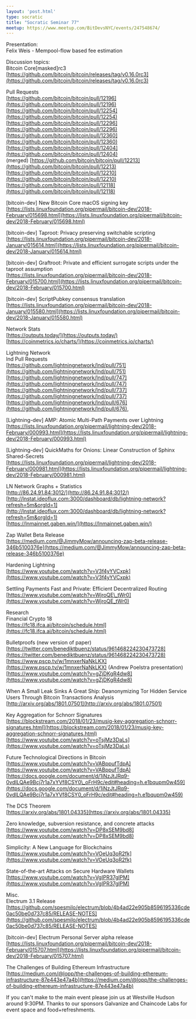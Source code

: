 ```yaml
---
layout: 'post.html'
type: socratic
title: "Socratic Seminar 77"
meetup: https://www.meetup.com/BitDevsNYC/events/247548674/
---
```


Presentation:  
Felix Weis - Mempool-flow based fee estimation

Discussion topics:  
Bitcoin Core\[masked\]rc3  
[https://github.com/bitcoin/bitcoin/releases/tag/v0.16.0rc3](https://github.com/bitcoin/bitcoin/releases/tag/v0.16.0rc3)

Pull Requests  
[https://github.com/bitcoin/bitcoin/pull/12196](https://github.com/bitcoin/bitcoin/pull/12196)  
[https://github.com/bitcoin/bitcoin/pull/12254](https://github.com/bitcoin/bitcoin/pull/12254)  
[https://github.com/bitcoin/bitcoin/pull/12296](https://github.com/bitcoin/bitcoin/pull/12296)  
[https://github.com/bitcoin/bitcoin/pull/12360](https://github.com/bitcoin/bitcoin/pull/12360)  
[https://github.com/bitcoin/bitcoin/pull/12404](https://github.com/bitcoin/bitcoin/pull/12404)  
(merged) [https://github.com/bitcoin/bitcoin/pull/12213](https://github.com/bitcoin/bitcoin/pull/12213)  
[https://github.com/bitcoin/bitcoin/pull/12210](https://github.com/bitcoin/bitcoin/pull/12210)  
[https://github.com/bitcoin/bitcoin/pull/12118](https://github.com/bitcoin/bitcoin/pull/12118)

\[bitcoin-dev\] New Bitcoin Core macOS signing key  
[https://lists.linuxfoundation.org/pipermail/bitcoin-dev/2018-February/015698.html](https://lists.linuxfoundation.org/pipermail/bitcoin-dev/2018-February/015698.html)

\[bitcoin-dev\] Taproot: Privacy preserving switchable scripting  
[https://lists.linuxfoundation.org/pipermail/bitcoin-dev/2018-January/015614.html](https://lists.linuxfoundation.org/pipermail/bitcoin-dev/2018-January/015614.html)

\[bitcoin-dev\] Graftroot: Private and efficient surrogate scripts under the taproot assumption  
[https://lists.linuxfoundation.org/pipermail/bitcoin-dev/2018-February/015700.html](https://lists.linuxfoundation.org/pipermail/bitcoin-dev/2018-February/015700.html)

\[bitcoin-dev\] ScriptPubkey consensus translation  
[https://lists.linuxfoundation.org/pipermail/bitcoin-dev/2018-January/015580.html](https://lists.linuxfoundation.org/pipermail/bitcoin-dev/2018-January/015580.html)

Network Stats  
[https://outputs.today/](https://outputs.today/)  
[https://coinmetrics.io/charts/](https://coinmetrics.io/charts/)

Lightning Network  
lnd Pull Requests  
[https://github.com/lightningnetwork/lnd/pull/751](https://github.com/lightningnetwork/lnd/pull/751)  
[https://github.com/lightningnetwork/lnd/pull/747](https://github.com/lightningnetwork/lnd/pull/747)  
[https://github.com/lightningnetwork/lnd/pull/737](https://github.com/lightningnetwork/lnd/pull/737)  
[https://github.com/lightningnetwork/lnd/pull/676](https://github.com/lightningnetwork/lnd/pull/676),

\[Lightning-dev\] AMP: Atomic Multi-Path Payments over Lightning  
[https://lists.linuxfoundation.org/pipermail/lightning-dev/2018-February/000993.html](https://lists.linuxfoundation.org/pipermail/lightning-dev/2018-February/000993.html)

\[Lightning-dev\] QuickMaths for Onions: Linear Construction of Sphinx Shared-Secrets  
[https://lists.linuxfoundation.org/pipermail/lightning-dev/2018-February/000981.html](https://lists.linuxfoundation.org/pipermail/lightning-dev/2018-February/000981.html)

LN Network Graphs + Statistics  
[http://86.24.91.84:3012/](http://86.24.91.84:3012/)  
[http://lnstat.ideoflux.com:3000/dashboard/db/lightning-network?refresh=5m&orgId=1](http://lnstat.ideoflux.com:3000/dashboard/db/lightning-network?refresh=5m&orgId=1)  
[https://lnmainnet.gaben.win/](https://lnmainnet.gaben.win/)

Zap Wallet Beta Release  
[https://medium.com/@JimmyMow/announcing-zap-beta-release-346b5100376e](https://medium.com/@JimmyMow/announcing-zap-beta-release-346b5100376e)

Hardening Lightning  
[https://www.youtube.com/watch?v=V3f4yYVCxpk](https://www.youtube.com/watch?v=V3f4yYVCxpk)

Settling Payments Fast and Private: Efficient Decentralized Routing  
[https://www.youtube.com/watch?v=WjroQE\_tWr0](https://www.youtube.com/watch?v=WjroQE_tWr0)

Research  
Financial Crypto 18  
[https://fc18.ifca.ai/bitcoin/schedule.html](https://fc18.ifca.ai/bitcoin/schedule.html)

Bulletproofs (new version of paper)  
[https://twitter.com/benediktbuenz/status/961468224230473728](https://twitter.com/benediktbuenz/status/961468224230473728)  
[https://www.pscp.tv/w/1mnxerNaNkLKX](https://www.pscp.tv/w/1mnxerNaNkLKX) (Andrew Poelstra presentation)  
[https://www.youtube.com/watch?v=gZjDKgR4dw8](https://www.youtube.com/watch?v=gZjDKgR4dw8)

When A Small Leak Sinks A Great Ship: Deanonymizing Tor Hidden Service Users Through Bitcoin Transactions Analysis  
[http://arxiv.org/abs/1801.07501](http://arxiv.org/abs/1801.07501)

Key Aggregation for Schnorr Signatures  
[https://blockstream.com/2018/01/23/musig-key-aggregation-schnorr-signatures.html](https://blockstream.com/2018/01/23/musig-key-aggregation-schnorr-signatures.html)  
[https://www.youtube.com/watch?v=oTsjMz3DaLs](https://www.youtube.com/watch?v=oTsjMz3DaLs)

Future Technological Directions in Bitcoin  
[https://www.youtube.com/watch?v=VABppufTdpA](https://www.youtube.com/watch?v=VABppufTdpA)  
[https://docs.google.com/document/d/1iNzJtJRq9-0vdILQAe9Bcj7r1a7xYVf8CSY0\_oFrH9c/edit#heading=h.e1bqupm0w459](https://docs.google.com/document/d/1iNzJtJRq9-0vdILQAe9Bcj7r1a7xYVf8CSY0_oFrH9c/edit#heading=h.e1bqupm0w459)

The DCS Theorem  
[https://arxiv.org/abs/1801.04335](https://arxiv.org/abs/1801.04335)

Zero knowledge, subversion resistance, and concrete attacks  
[https://www.youtube.com/watch?v=DP8xSEM9bd8](https://www.youtube.com/watch?v=DP8xSEM9bd8)

Simplicity: A New Language for Blockchains  
[https://www.youtube.com/watch?v=VOeUq3oR2fk](https://www.youtube.com/watch?v=VOeUq3oR2fk)

State-of-the-art Attacks on Secure Hardware Wallets  
[https://www.youtube.com/watch?v=VgIPR37glPM](https://www.youtube.com/watch?v=VgIPR37glPM)

Misc.  
Electrum 3.1 Release  
[https://github.com/spesmilo/electrum/blob/4b4ad22e905b8596195336cde0ac50be0d737c85/RELEASE-NOTES](https://github.com/spesmilo/electrum/blob/4b4ad22e905b8596195336cde0ac50be0d737c85/RELEASE-NOTES)

\[bitcoin-dev\] Electrum Personal Server alpha release  
[https://lists.linuxfoundation.org/pipermail/bitcoin-dev/2018-February/015707.html](https://lists.linuxfoundation.org/pipermail/bitcoin-dev/2018-February/015707.html)

The Challenges of Building Ethereum Infrastructure  
[https://medium.com/@lopp/the-challenges-of-building-ethereum-infrastructure-87e443e47a4b](https://medium.com/@lopp/the-challenges-of-building-ethereum-infrastructure-87e443e47a4b)

If you can't make to the main event please join us at Westville Hudson around 9:30PM. Thanks to our sponsors Galvanize and Chaincode Labs for event space and food+refreshments.

